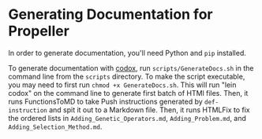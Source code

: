 # Generating Documentation for Propeller

In order to generate documentation, you'll need Python and `pip` installed.

To generate documentation with [codox](https://github.com/weavejester/codox), run `scripts/GenerateDocs.sh` in the command line from the `scripts` directory.
To make the script executable, you may need to first run `chmod +x GenerateDocs.sh`.
This will run "lein codox" on the command line to generate first batch of HTMl files.
Then, it runs FunctionsToMD to take Push instructions generated by `def-instruction` and spit it out to a Markdown file.
Then, it runs HTMLFix to fix the ordered lists in `Adding_Genetic_Operators.md`, `Adding_Problem.md`, and 
`Adding_Selection_Method.md`. 

